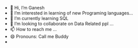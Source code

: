 - 👋 Hi, I’m Ganesh
- 👀 I’m interested in learning of new Programing languages...
- 🌱 I’m currently learning SQL
- 💞️ I’m looking to collaborate on Data Related ppl ...
- 📫 How to reach me ...
- 😄 Pronouns: Call me Buddy
- 
<!---
G-bytes-dev/G-bytes-dev is a ✨ special ✨ repository because its `README.md` (this file) appears on your GitHub profile.
You can click the Preview link to take a look at your changes.
--->
